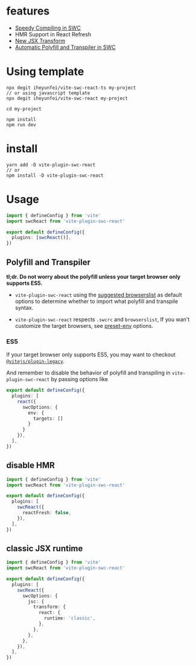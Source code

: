 # features

- [Speedy Compiling in SWC](https://swc.rs/docs/configuring-swc)
- HMR Support in React Refresh
- [New JSX Transform](https://reactjs.org/blog/2020/09/22/introducing-the-new-jsx-transform.html)
- [Automatic Polyfill and Transpiler in SWC](https://swc.rs/docs/preset-env)

# Using template

```
npx degit iheyunfei/vite-swc-react-ts my-project
// or using javascript template
npx degit iheyunfei/vite-swc-react my-project

cd my-project

npm install
npm run dev
```

# install

```
yarn add -D vite-plugin-swc-react
// or
npm install -D vite-plugin-swc-react
```

# Usage

```ts
import { defineConfig } from 'vite'
import swcReact from 'vite-plugin-swc-react'

export default defineConfig({
  plugins: [swcReact()],
})
```

## Polyfill and Transpiler

**tl;dr. Do not worry about the polyfill unless your target browser only supports ES5.**

- `vite-plugin-swc-react` using the [suggested browserslist](https://vitejs.dev/guide/build.html#browser-compatibility) as default options to determine whether to import what polyfill and transpile syntax.

- `vite-plugin-swc-react` respects `.swcrc` and `browserslist`, If you wan't customize the target browsers, see [preset-env](https://swc.rs/docs/preset-env) options.

### ES5

If your target browser only supports ES5, you may want to checkout  [`@vitejs/plugin-legacy`](https://github.com/vitejs/vite/tree/main/packages/plugin-legacy).

And remember to disable the behavior of polyfill and transpiling in `vite-plugin-swc-react` by passing options like

```ts
export default defineConfig({
  plugins: [
    react({
      swcOptions: {
        env: {
          targets: []
        }
      }
    }),
  ],
})
```

## disable HMR

```ts
import { defineConfig } from 'vite'
import swcReact from 'vite-plugin-swc-react'

export default defineConfig({
  plugins: [
    swcReact({
      reactFresh: false,
    }),
  ],
})
```

## classic JSX runtime

```ts
import { defineConfig } from 'vite'
import swcReact from 'vite-plugin-swc-react'

export default defineConfig({
  plugins: [
    swcReact({
      swcOptions: {
        jsc: {
          transform: {
            react: {
              runtime: 'classic',
            },
          },
        },
      },
    }),
  ],
})
```
